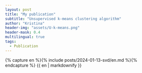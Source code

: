 ```yaml
---
layout: post
title: "My publication"
subtitle: "Unsupervised k-means clustering algorithm"
author: "Kristina"
header-img: "assets/U-k-means.png"
header-mask: 0.4
multilingual: true
tags:
  - Publication
---
```


<!-- English Version -->
<div class="en post-container">
    {% capture en %}{% include posts/2024-01-13-svd/en.md %}{% endcapture %}
    {{ en | markdownify }}
</div>

